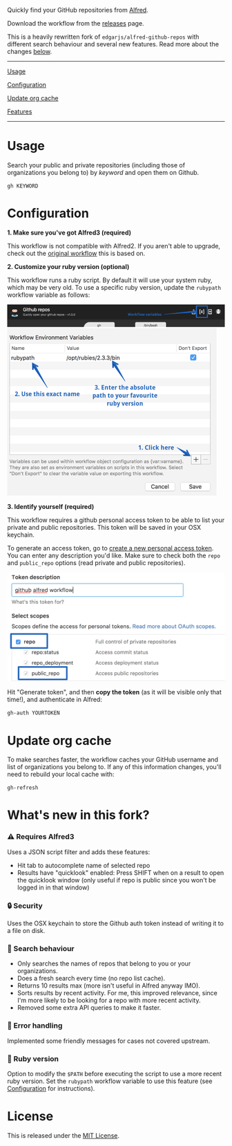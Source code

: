 Quickly find your GitHub repositories from [Alfred](http://www.alfredapp.com/).

Download the workflow from the [releases](https://github.com/KnVerey/alfred-github-repos/releases) page.

This is a heavily rewritten fork of `edgarjs/alfred-github-repos` with different search behaviour and several new features. Read more about the changes [below](#whats-new-in-this-fork).

---

[Usage](#usage)

[Configuration](#configuration)

[Update org cache](#update-org-cache)

[Features](#whats-new-in-this-fork)

---

# Usage

Search your public and private repositories (including those of organizations you belong to) by *keyword* and open them on Github.

    gh KEYWORD

# Configuration

**1. Make sure you've got Alfred3 (required)**

This workflow is not compatible with Alfred2. If you aren't able to upgrade, check out the [original workflow](https://github.com/edgarjs/alfred-github-repos) this is based on.

**2. Customize your ruby version (optional)**

This workflow runs a ruby script. By default it will use your system ruby, which may be very old. To use a specific ruby version, update the `rubypath` workflow variable as follows:

![Step1](var-help1.png "Click here")
![Step2](var-help2.png "Add the variable")

**3. Identify yourself (required)**

This workflow requires a github personal access token to be able to list your private and public repositories. This token will be saved in your OSX keychain.

To generate an access token, go to [create a new personal access token](https://github.com/settings/tokens/new). You can enter any description you'd like. Make sure to check both the `repo` and `public_repo` options (read private and public repositories).

![Access token help](access-token-screenshot.png)

Hit "Generate token", and then **copy the token** (as it will be visible only that time!), and authenticate in Alfred:

    gh-auth YOURTOKEN


# Update org cache

To make searches faster, the workflow caches your GitHub username and list of organizations you belong to. If any of this information changes, you'll need to rebuild your local cache with:

    gh-refresh

# What's new in this fork?

### :warning: Requires Alfred3
Uses a JSON script filter and adds these features:
- Hit tab to autocomplete name of selected repo
- Results have "quicklook" enabled: Press SHIFT when on a result to open the quicklook window (only useful if repo is public since you won't be logged in in that window)

### :lock: Security

Uses the OSX keychain to store the Github auth token instead of writing it to a file on disk.

### :round_pushpin: Search behaviour
- Only searches the names of repos that belong to you or your organizations.
- Does a fresh search every time (no repo list cache).
- Returns 10 results max (more isn't useful in Alfred anyway IMO).
- Sorts results by recent activity. For me, this improved relevance, since I'm more likely to be looking for a repo with more recent activity.
- Removed some extra API queries to make it faster.

### :ribbon: Error handling
Implemented some friendly messages for cases not covered upstream.

### :nut_and_bolt: Ruby version

Option to modify the `$PATH` before executing the script to use a more recent ruby version. Set the `rubypath` workflow variable to use this feature (see [Configuration](#configuration) for instructions).

# License

This is released under the [MIT License](http://opensource.org/licenses/MIT).
